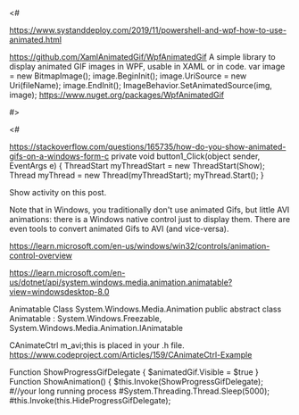 <#

https://www.systanddeploy.com/2019/11/powershell-and-wpf-how-to-use-animated.html

https://github.com/XamlAnimatedGif/WpfAnimatedGif
A simple library to display animated GIF images in WPF, usable in XAML or in code.
var image = new BitmapImage();
image.BeginInit();
image.UriSource = new Uri(fileName);
image.EndInit();
ImageBehavior.SetAnimatedSource(img, image);
https://www.nuget.org/packages/WpfAnimatedGif

#>

<#


https://stackoverflow.com/questions/165735/how-do-you-show-animated-gifs-on-a-windows-form-c
  private void button1_Click(object sender, EventArgs e)
  {
   ThreadStart myThreadStart = new ThreadStart(Show);
   Thread myThread = new Thread(myThreadStart);
   myThread.Start();
  }

Show activity on this post.

Note that in Windows, you traditionally don't use animated Gifs, but little AVI animations: there is a Windows native control just to display them. There are even tools to convert animated Gifs to AVI (and vice-versa).

https://learn.microsoft.com/en-us/windows/win32/controls/animation-control-overview


https://learn.microsoft.com/en-us/dotnet/api/system.windows.media.animation.animatable?view=windowsdesktop-8.0

Animatable Class
System.Windows.Media.Animation
public abstract class Animatable : System.Windows.Freezable, System.Windows.Media.Animation.IAnimatable

CAnimateCtrl m_avi;this is placed in your .h file.
https://www.codeproject.com/Articles/159/CAnimateCtrl-Example

Function ShowProgressGifDelegate {
    $animatedGif.Visible = $true
}
Function ShowAnimation()
{
 $this.Invoke(ShowProgressGifDelegate);
 #//your long running process
 #System.Threading.Thread.Sleep(5000);
 #this.Invoke(this.HideProgressGifDelegate);